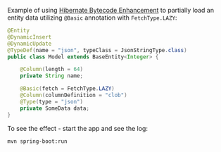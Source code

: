 Example of using [Hibernate Bytecode Enhancement][1] to partially load an entity data 
utilizing `@Basic` annotation with `FetchType.LAZY`:

```java
@Entity
@DynamicInsert
@DynamicUpdate
@TypeDef(name = "json", typeClass = JsonStringType.class)
public class Model extends BaseEntity<Integer> {

	@Column(length = 64)
	private String name;

	@Basic(fetch = FetchType.LAZY)
	@Column(columnDefinition = "clob")
	@Type(type = "json")
	private SomeData data;
}
```

To see the effect - start the app and see the log:

```bash
mvn spring-boot:run
```

[1]: https://docs.jboss.org/hibernate/orm/current/userguide/html_single/Hibernate_User_Guide.html#BytecodeEnhancement